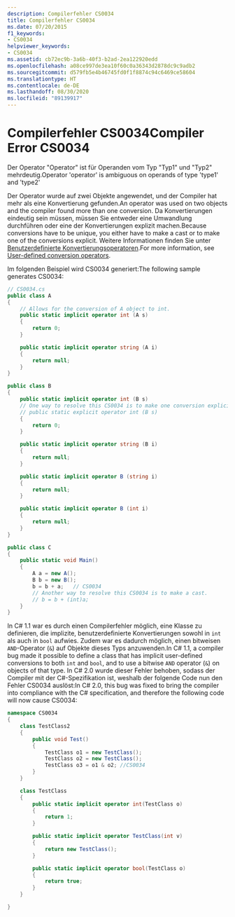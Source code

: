 ```yaml
---
description: Compilerfehler CS0034
title: Compilerfehler CS0034
ms.date: 07/20/2015
f1_keywords:
- CS0034
helpviewer_keywords:
- CS0034
ms.assetid: cb72ec9b-3a6b-40f3-b2ad-2ea122920edd
ms.openlocfilehash: a08ce997de3ea10f60c0a36343d2878dc9c9adb2
ms.sourcegitcommit: d579fb5e4b46745fd0f1f8874c94c6469ce58604
ms.translationtype: HT
ms.contentlocale: de-DE
ms.lasthandoff: 08/30/2020
ms.locfileid: "89139917"
---
```

# <a name="compiler-error-cs0034"></a><span data-ttu-id="ed0b7-103">Compilerfehler CS0034</span><span class="sxs-lookup"><span data-stu-id="ed0b7-103">Compiler Error CS0034</span></span>

<span data-ttu-id="ed0b7-104">Der Operator "Operator" ist für Operanden vom Typ "Typ1" und "Typ2" mehrdeutig.</span><span class="sxs-lookup"><span data-stu-id="ed0b7-104">Operator 'operator' is ambiguous on operands of type 'type1' and 'type2'</span></span>

 <span data-ttu-id="ed0b7-105">Der Operator wurde auf zwei Objekte angewendet, und der Compiler hat mehr als eine Konvertierung gefunden.</span><span class="sxs-lookup"><span data-stu-id="ed0b7-105">An operator was used on two objects and the compiler found more than one conversion.</span></span> <span data-ttu-id="ed0b7-106">Da Konvertierungen eindeutig sein müssen, müssen Sie entweder eine Umwandlung durchführen oder eine der Konvertierungen explizit machen.</span><span class="sxs-lookup"><span data-stu-id="ed0b7-106">Because conversions have to be unique, you either have to make a cast or to make one of the conversions explicit.</span></span> <span data-ttu-id="ed0b7-107">Weitere Informationen finden Sie unter [Benutzerdefinierte Konvertierungsoperatoren](../operators/user-defined-conversion-operators.md).</span><span class="sxs-lookup"><span data-stu-id="ed0b7-107">For more information, see [User-defined conversion operators](../operators/user-defined-conversion-operators.md).</span></span>

 <span data-ttu-id="ed0b7-108">Im folgenden Beispiel wird CS0034 generiert:</span><span class="sxs-lookup"><span data-stu-id="ed0b7-108">The following sample generates CS0034:</span></span>

```csharp
// CS0034.cs
public class A
{
    // Allows for the conversion of A object to int.
    public static implicit operator int (A s)
    {
        return 0;
    }

    public static implicit operator string (A i)
    {
        return null;
    }
}

public class B
{
    public static implicit operator int (B s)  
    // One way to resolve this CS0034 is to make one conversion explicit.
    // public static explicit operator int (B s)
    {
        return 0;
    }

    public static implicit operator string (B i)
    {
        return null;
    }

    public static implicit operator B (string i)
    {
        return null;
    }

    public static implicit operator B (int i)
    {
        return null;
    }
}

public class C
{
    public static void Main()
    {
        A a = new A();
        B b = new B();
        b = b + a;   // CS0034
        // Another way to resolve this CS0034 is to make a cast.
        // b = b + (int)a;
    }
}
```

 <span data-ttu-id="ed0b7-109">In C# 1.1 war es durch einen Compilerfehler möglich, eine Klasse zu definieren, die implizite, benutzerdefinierte Konvertierungen sowohl in `int` als auch in `bool` aufwies. Zudem war es dadurch möglich, einen bitweisen `AND`-Operator (`&`) auf Objekte dieses Typs anzuwenden.</span><span class="sxs-lookup"><span data-stu-id="ed0b7-109">In C# 1.1, a compiler bug made it possible to define a class that has implicit user-defined conversions to both `int` and `bool`, and to use a bitwise `AND` operator (`&`) on objects of that type.</span></span> <span data-ttu-id="ed0b7-110">In C# 2.0 wurde dieser Fehler behoben, sodass der Compiler mit der C#-Spezifikation ist, weshalb der folgende Code nun den Fehler CS0034 auslöst:</span><span class="sxs-lookup"><span data-stu-id="ed0b7-110">In C# 2.0, this bug was fixed to bring the compiler into compliance with the C# specification, and therefore the following code will now cause CS0034:</span></span>

```csharp
namespace CS0034
{
    class TestClass2
    {
        public void Test()
        {
            TestClass o1 = new TestClass();
            TestClass o2 = new TestClass();
            TestClass o3 = o1 & o2; //CS0034
        }
    }

    class TestClass
    {
        public static implicit operator int(TestClass o)
        {
            return 1;
        }

        public static implicit operator TestClass(int v)
        {
            return new TestClass();
        }

        public static implicit operator bool(TestClass o)
        {
            return true;
        }
    }

}
```
